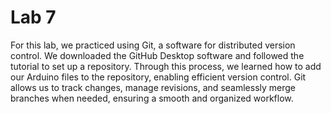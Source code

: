 # Lab 7
 
For this lab, we practiced using Git, a software for distributed version control. We downloaded the GitHub Desktop software and followed the tutorial to set up a repository. Through this process, we learned how to add our Arduino files to the repository, enabling efficient version control. Git allows us to track changes, manage revisions, and seamlessly merge branches when needed, ensuring a smooth and organized workflow.

